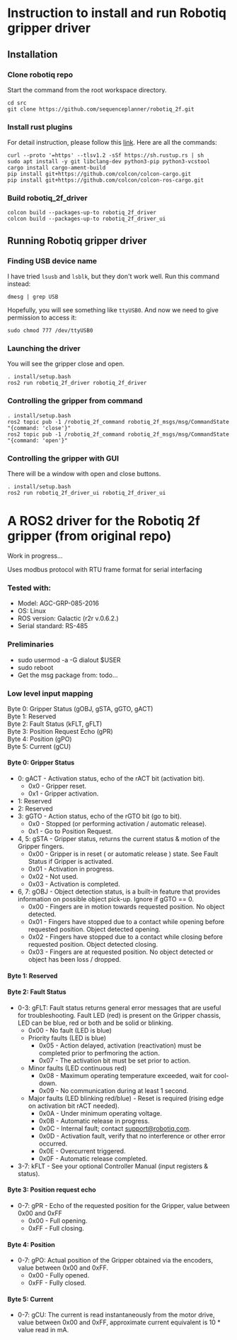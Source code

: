 # Instruction to install and run Robotiq gripper driver

## Installation
### Clone robotiq repo
Start the command from the root workspace directory.
```
cd src
git clone https://github.com/sequenceplanner/robotiq_2f.git
```

### Install rust plugins
For detail instruction, please follow this [link](https://github.com/ros2-rust/ros2_rust/blob/main/docs/building.md).
Here are all the commands:
```
curl --proto '=https' --tlsv1.2 -sSf https://sh.rustup.rs | sh
sudo apt install -y git libclang-dev python3-pip python3-vcstool
cargo install cargo-ament-build
pip install git+https://github.com/colcon/colcon-cargo.git
pip install git+https://github.com/colcon/colcon-ros-cargo.git
```

### Build robotiq_2f_driver
```
colcon build --packages-up-to robotiq_2f_driver
colcon build --packages-up-to robotiq_2f_driver_ui
```

## Running Robotiq gripper driver
### Finding USB device name
I have tried `lsusb` and `lsblk`, but they don't work well. Run this command instead:
```
dmesg | grep USB
```
Hopefully, you will see something like `ttyUSB0`. And now we need to give permission to access it:
```
sudo chmod 777 /dev/ttyUSB0
```

### Launching the driver
You will see the gripper close and open.
```
. install/setup.bash
ros2 run robotiq_2f_driver robotiq_2f_driver
```

### Controlling the gripper from command
```
. install/setup.bash
ros2 topic pub -1 /robotiq_2f_command robotiq_2f_msgs/msg/CommandState "{command: 'close'}"
ros2 topic pub -1 /robotiq_2f_command robotiq_2f_msgs/msg/CommandState "{command: 'open'}"
```

### Controlling the gripper with GUI
There will be a window with open and close buttons.
```
. install/setup.bash
ros2 run robotiq_2f_driver_ui robotiq_2f_driver_ui
```

# A ROS2 driver for the Robotiq 2f gripper (from original repo)
Work in progress...

Uses modbus protocol with RTU frame format for serial interfacing

### Tested with:
- Model: AGC-GRP-085-2016
- OS: Linux
- ROS version: Galactic (r2r v.0.6.2.)
- Serial standard: RS-485

### Preliminaries
- sudo usermod -a -G dialout $USER
- sudo reboot
- Get the msg package from: todo...

### Low level input mapping

Byte 0: Gripper Status (gOBJ, gSTA, gGTO, gACT)\
Byte 1: Reserved\
Byte 2: Fault Status (kFLT, gFLT)\
Byte 3: Position Request Echo (gPR)\
Byte 4: Position (gPO)\
Byte 5: Current (gCU)

#### Byte 0: Gripper Status
- 0: gACT - Activation status, echo of the rACT bit (activation bit).
    - 0x0 - Gripper reset.
    - 0x1 - Gripper activation.
- 1: Reserved
- 2: Reserved
- 3: gGTO - Action status, echo of the rGTO bit (go to bit).
    - 0x0 - Stopped (or performing activation / automatic release).
    - 0x1 - Go to Position Request.
- 4, 5: gSTA - Gripper status, returns the current status & motion of the Gripper fingers.
    - 0x00 - Gripper is in reset ( or automatic release ) state. See Fault Status if Gripper is activated.
    - 0x01 - Activation in progress.
    - 0x02 - Not used.
    - 0x03 - Activation is completed.
- 6, 7: gOBJ - Object detection status, is a built-in feature that provides information on possible object pick-up. Ignore if gGTO == 0.
    - 0x00 - Fingers are in motion towards requested position. No object detected.
    - 0x01 - Fingers have stopped due to a contact while opening before requested position. Object detected opening.
    - 0x02 - Fingers have stopped due to a contact while closing before requested position. Object detected closing.
    - 0x03 - Fingers are at requested position. No object detected or object has been loss / dropped.

#### Byte 1: Reserved

#### Byte 2: Fault Status
- 0-3: gFLT: Fault status returns general error messages that are useful for troubleshooting. Fault LED (red) is present on the Gripper chassis, LED can be blue, red or both and be solid or blinking.
    - 0x00 - No fault (LED is blue)
    - Priority faults (LED is blue)
        - 0x05 - Action delayed, activation (reactivation) must be completed prior to perfmoring the action.
        - 0x07 - The activation bit must be set prior to action.
    - Minor faults (LED continuous red)
        - 0x08 - Maximum operating temperature exceeded, wait for cool-down.
        - 0x09 - No communication during at least 1 second.
    - Major faults (LED blinking red/blue) - Reset is required (rising edge on activation bit rACT needed).
        - 0x0A - Under minimum operating voltage.
        - 0x0B - Automatic release in progress.
        - 0x0C - Internal fault; contact support@robotiq.com.
        - 0x0D - Activation fault, verify that no interference or other error occurred.
        - 0x0E - Overcurrent triggered.
        - 0x0F - Automatic release completed.
- 3-7: kFLT - See your optional Controller Manual (input registers & status).

#### Byte 3: Position request echo
- 0-7: gPR - Echo of the requested position for the Gripper, value between 0x00 and 0xFF
    - 0x00 - Full opening.
    - 0xFF - Full closing.

#### Byte 4: Position
- 0-7: gPO: Actual position of the Gripper obtained via the encoders, value between 0x00 and 0xFF.
    - 0x00 - Fully opened.
    - 0xFF - Fully closed.

#### Byte 5: Current
- 0-7: gCU: The current is read instantaneously from the motor drive, value between 0x00 and 0xFF, approximate current equivalent is 10 * value read in mA.


